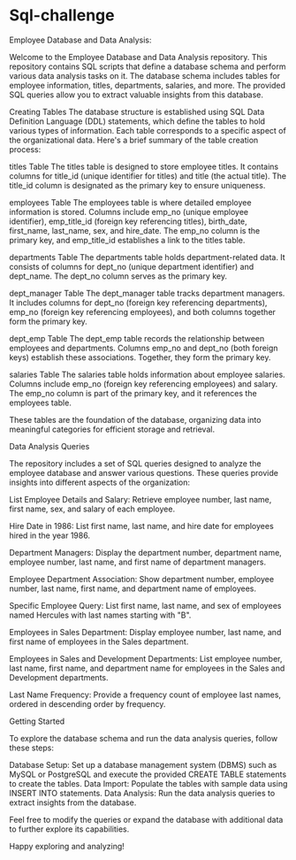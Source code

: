 # Sql-challenge

Employee Database and Data Analysis: 

Welcome to the Employee Database and Data Analysis repository. This repository contains SQL scripts that define a database schema and perform various data analysis tasks on it. The database schema includes tables for employee information, titles, departments, salaries, and more. The provided SQL queries allow you to extract valuable insights from this database.

Creating Tables
The database structure is established using SQL Data Definition Language (DDL) statements, which define the tables to hold various types of information. Each table corresponds to a specific aspect of the organizational data. Here's a brief summary of the table creation process:

titles Table
The titles table is designed to store employee titles. It contains columns for title_id (unique identifier for titles) and title (the actual title). The title_id column is designated as the primary key to ensure uniqueness.

employees Table
The employees table is where detailed employee information is stored. Columns include emp_no (unique employee identifier), emp_title_id (foreign key referencing titles), birth_date, first_name, last_name, sex, and hire_date. The emp_no column is the primary key, and emp_title_id establishes a link to the titles table.

departments Table
The departments table holds department-related data. It consists of columns for dept_no (unique department identifier) and dept_name. The dept_no column serves as the primary key.

dept_manager Table
The dept_manager table tracks department managers. It includes columns for dept_no (foreign key referencing departments), emp_no (foreign key referencing employees), and both columns together form the primary key.

dept_emp Table
The dept_emp table records the relationship between employees and departments. Columns emp_no and dept_no (both foreign keys) establish these associations. Together, they form the primary key.

salaries Table
The salaries table holds information about employee salaries. Columns include emp_no (foreign key referencing employees) and salary. The emp_no column is part of the primary key, and it references the employees table.

These tables are the foundation of the database, organizing data into meaningful categories for efficient storage and retrieval.



Data Analysis Queries

  The repository includes a set of SQL queries designed to analyze the employee database and answer various questions. These queries provide insights into different aspects of the organization:

  List Employee Details and Salary: Retrieve employee number, last name, first name, sex, and salary of each employee.

  Hire Date in 1986: List first name, last name, and hire date for employees hired in the year 1986.

  Department Managers: Display the department number, department name, employee number, last name, and first name of department managers.

  Employee Department Association: Show department number, employee number, last name, first name, and department name of employees.

  Specific Employee Query: List first name, last name, and sex of employees named Hercules with last names starting with "B".

  Employees in Sales Department: Display employee number, last name, and first name of employees in the Sales department.

  Employees in Sales and Development Departments: List employee number, last name, first name, and department name for employees in the Sales and Development departments.

  Last Name Frequency: Provide a frequency count of employee last names, ordered in descending order by frequency.



Getting Started

To explore the database schema and run the data analysis queries, follow these steps:

Database Setup: Set up a database management system (DBMS) such as MySQL or PostgreSQL and execute the provided CREATE TABLE statements to create the tables.
Data Import: Populate the tables with sample data using INSERT INTO statements.
Data Analysis: Run the data analysis queries to extract insights from the database.


Feel free to modify the queries or expand the database with additional data to further explore its capabilities.

Happy exploring and analyzing!

